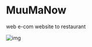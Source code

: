 # MuuMaNow
web e-com website to restaurant




![img](https://github.com/PlamGG/MuuMaNow/assets/145746972/d0f66c5e-110d-4643-8816-9e8c3423eca3)

